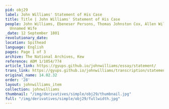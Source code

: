 ```yaml
---
pid: obj29
label: John Williams' Statement of His Case
title: Title | John Williams' Statement of His Case
people: John Williams, Ebeneser Persons, Thomas Johnston Cox, Allen William Proby,
  Unnamed Wife
_date: 12 September 1801
revolutionary_date:
location: Spithead
language: English
pages: Page 1 of 3
archive: The National Archives, Kew
reference: ADM 1/1054/774
article_link: https://gyups.github.io/johnwilliams/essay/statement/
trans_link: https://gyups.github.io/johnwilliams/transcription/statement/
original_name: 14.02.32
order: '28'
layout: johnwilliams_item
collection: johnwilliams
thumbnail: "/img/derivatives/simple/obj29/thumbnail.jpg"
full: "/img/derivatives/simple/obj29/fullwidth.jpg"
---
```

